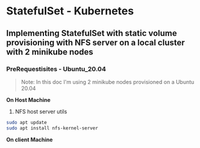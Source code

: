 # StatefulSet - Kubernetes

## Implementing StatefulSet with static volume provisioning with NFS server on a local cluster with 2 minikube nodes

### PreRequestisites  - Ubuntu_20.04

> Note: In this doc I'm using 2 minikube nodes provisioned on a Ubuntu 20.04


**On Host Machine**

1. NFS host server utils

```bash
sudo apt update
sudo apt install nfs-kernel-server
```

**On client Machine**
